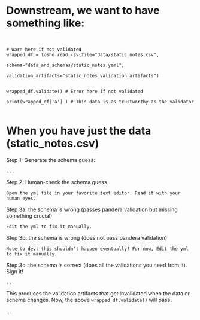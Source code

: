 # Downstream, we want to have something like:

```


# Warn here if not validated
wrapped_df = fosho.read_csv(file="data/static_notes.csv", 
                            schema="data_and_schemas/static_notes.yaml", 
                            validation_artifacts="static_notes_validation_artifacts")


wrapped_df.validate() # Error here if not validated

print(wrapped_df['a'] ) # This data is as trustworthy as the validator


```


# When you have just the data (static_notes.csv)

Step 1: Generate the schema guess:

`...`

Step 2: Human-check the schema guess


`Open the yml file in your favorite text editor. Read it with your human eyes.`

Step 3a: the schema is wrong (passes pandera validation but missing something crucial)

`Edit the yml to fix it manually.`

Step 3b: the schema is wrong (does not pass pandera validation)

`Note to dev: this shouldn't happen eventually? For now, Edit the yml to fix it manually.`

Step 3c: the schema is correct (does all the validations you need from it). Sign it!

`...`

This produces the validation artifacts that get invalidated when the data or schema changes. Now, 
the above `wrapped_df.validate()` will pass.

...

